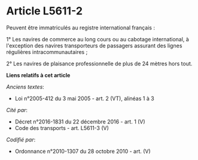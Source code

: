 # Article L5611-2

Peuvent être immatriculés au registre international français :

1° Les navires de commerce au long cours ou au cabotage international, à l'exception des navires transporteurs de passagers
assurant des lignes régulières intracommunautaires ;

2° Les navires de plaisance professionnelle de plus de 24 mètres hors tout.

**Liens relatifs à cet article**

_Anciens textes_:

  - Loi n°2005-412 du 3 mai 2005 - art. 2 (VT), alinéas 1 à 3

_Cité par_:

  - Décret n°2016-1831 du 22 décembre 2016 - art. 1 (V)
  - Code des transports - art. L5611-3 (V)

_Codifié par_:

  - Ordonnance n°2010-1307 du 28 octobre 2010 - art. (V)
